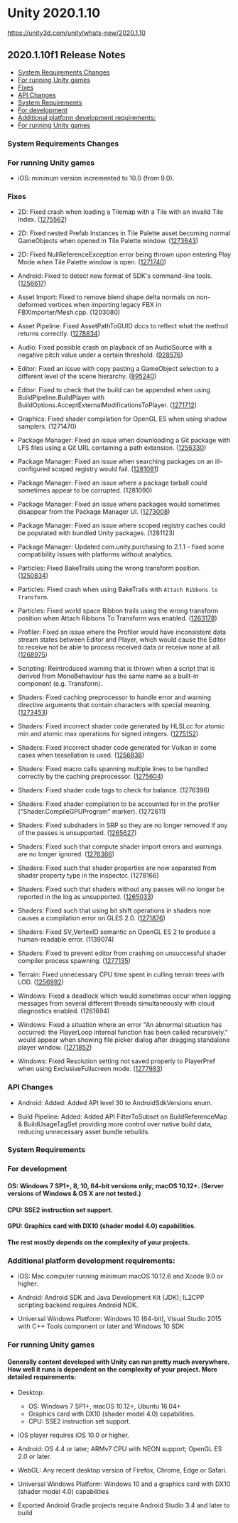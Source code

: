 # Unity 2020.1.10

https://unity3d.com/unity/whats-new/2020.1.10

## 2020.1.10f1 Release Notes

- [System Requirements Changes](#system-requirements-changes)
- [For running Unity games](#for-running-unity-games)
- [Fixes](#fixes)
- [API Changes](#api-changes)
- [System Requirements](#system-requirements)
- [For development](#for-development)
- [Additional platform development requirements:](#additional-platform-development-requirements)
- [For running Unity games](#for-running-unity-games)


### System Requirements Changes

### For running Unity games

*   iOS: minimum version incremented to 10.0 (from 9.0).

### Fixes

*   2D: Fixed crash when loading a Tilemap with a Tile with an invalid Tile Index. ([1275562](https://issuetracker.unity3d.com/issues/crash-on-tilemap-validatealltileassets-when-opening-a-specific-prefab-or-dropping-it-into-the-scene))
    
*   2D: Fixed nested Prefab Instances in Tile Palette asset becoming normal GameObjects when opened in Tile Palette window. ([1273643](https://issuetracker.unity3d.com/issues/2d-tilemap-extras-prefabs-placed-in-tile-palette-become-regular-gameobjects-when-picked))
    
*   2D: Fixed NullReferenceException error being thrown upon entering Play Mode when Tile Palette window is open. ([1271740](https://issuetracker.unity3d.com/issues/error-is-thrown-upon-entering-play-mode-when-tile-palette-window-is-present-and-a-gameobject-with-a-grid-component-is-selected))
    
*   Android: Fixed to detect new format of SDK's command-line tools. ([1256617](https://issuetracker.unity3d.com/issues/unity-is-trying-to-detect-android-sdkmanager-in-a-wrong-path-when-using-sdk-installed-with-android-studio-3-dot-6-1))
    
*   Asset Import: Fixed to remove blend shape delta normals on non-deformed vertices when importing legacy FBX in FBXImporter/Mesh.cpp. (1203080)
    
*   Asset Pipeline: Fixed AssetPathToGUID docs to reflect what the method returns correctly. ([1278834](https://issuetracker.unity3d.com/issues/assetdatabase-dot-assetpathtoguid-returns-a-valid-guid-for-assets-that-were-deleted))
    
*   Audio: Fixed possible crash on playback of an AudioSource with a negative pitch value under a certain threshold. ([928576](https://issuetracker.unity3d.com/issues/unity-crashes-in-play-mode-at-fmod-resampler-linear))
    
*   Editor: Fixed an issue with copy pasting a GameObject selection to a different level of the scene hierarchy. ([895240](https://issuetracker.unity3d.com/issues/copy-slash-pasting-multiple-objects-to-a-different-hierarchy-level-reverses-or-randomizes-their-pasted-order))
    
*   Editor: Fixed to check that the build can be appended when using BuildPipeline.BuildPlayer with BuildOptions.AcceptExternalModificationsToPlayer. ([1271712](https://issuetracker.unity3d.com/issues/ios-xcode-project-uses-libiphone-lib-dot-dylib-instead-libiphone-lib-dot-a-file-when-target-sdk-is-changed-from-simulator-to-device))
    
*   Graphics: Fixed shader compilation for OpenGL ES when using shadow samplers. (1271470)
    
*   Package Manager: Fixed an issue when downloading a Git package with LFS files using a Git URL containing a path extension. ([1256330](https://issuetracker.unity3d.com/issues/package-manager-fails-to-download-lfs-files-from-git-repository-when-the-git-url-contains-a-path-extension))
    
*   Package Manager: Fixed an issue when searching packages on an ill-configured scoped registry would fail. ([1281081](https://issuetracker.unity3d.com/issues/searching-packages-on-an-ill-configured-scoped-registry-targeting-google-unity-api-registry-throws-an-error))
    
*   Package Manager: Fixed an issue where a package tarball could sometimes appear to be corrupted. (1281090)
    
*   Package Manager: Fixed an issue where packages would sometimes disappear from the Package Manager UI. ([1273008](https://issuetracker.unity3d.com/issues/ui-packages-disapear-from-packman-ui-after-downgrade))
    
*   Package Manager: Fixed an issue where scoped registry caches could be populated with bundled Unity packages. (1281123)
    
*   Package Manager: Updated com.unity.purchasing to 2.1.1 - fixed some compatibility issues with platforms without analytics.
    
*   Particles: Fixed BakeTrails using the wrong transform position. ([1250834](https://issuetracker.unity3d.com/issues/particlesystemrenderer-baketrailsmesh-produces-a-trail-mesh-with-additional-tail-vertices-which-lead-to-a-pivot-of-the-object))
    
*   Particles: Fixed crash when using BakeTrails with `Attach Ribbons to Transform`.
    
*   Particles: Fixed world space Ribbon trails using the wrong transform position when Attach Ribbons To Transform was enabled. ([1263178](https://issuetracker.unity3d.com/issues/ribbon-trail-with-attach-ribbons-to-transform-checked-and-simulation-space-property-set-to-world-is-attached-to-00-0-position))
    
*   Profiler: Fixed an issue where the Profiler would have inconsistent data stream states between Editor and Player, which would cause the Editor to receive not be able to process received data or receive none at all. ([1268975](https://issuetracker.unity3d.com/issues/profiler-profiler-doesnt-start-recording-until-the-2nd-recording-attempt-if-recording-is-turned-off-after-first-build))
    
*   Scripting: Reintroduced warning that is thrown when a script that is derived from MonoBehaviour has the same name as a built-in component (e.g. Transform).
    
*   Shaders: Fixed caching preprocessor to handle error and warning directive arguments that contain characters with special meaning. ([1273453](https://issuetracker.unity3d.com/issues/bug-caching-preprocessor-does-not-recognize-or-characters-in-the-number-error-directive))
    
*   Shaders: Fixed incorrect shader code generated by HLSLcc for atomic min and atomic max operations for signed integers. ([1275152](https://issuetracker.unity3d.com/issues/compute-shaders-dont-support-structured-buffers-when-compiled-to-opengl))
    
*   Shaders: Fixed incorrect shader code generated for Vulkan in some cases when tessellation is used. ([1256838](https://issuetracker.unity3d.com/issues/android-testrunner-first-run-of-playmode-tests-fails-for-android))
    
*   Shaders: Fixed macro calls spanning multiple lines to be handled correctly by the caching preprocessor. ([1275604](https://issuetracker.unity3d.com/issues/shader-compiler-stopped-being-able-to-expand-statements-in-macro-arguments-in-unity-2020-dot-2))
    
*   Shaders: Fixed shader code tags to check for balance. (1276396)
    
*   Shaders: Fixed shader compilation to be accounted for in the profiler ("Shader.CompileGPUProgram" marker). (1272611)
    
*   Shaders: Fixed subshaders in SRP so they are no longer removed if any of the passes is unsupported. ([1265627](https://issuetracker.unity3d.com/issues/objects-are-not-renderer-when-an-unsued-pass-in-a-shader-is-excluded-from-the-used-graphics-api))
    
*   Shaders: Fixed such that compute shader import errors and warnings are no longer ignored. ([1276366](https://issuetracker.unity3d.com/issues/shaders-compute-shader-preprocessor-warnings-and-errors-dont-get-forwarded-to-the-console-window))
    
*   Shaders: Fixed such that shader properties are now separated from shader property type in the inspector. (1278166)
    
*   Shaders: Fixed such that shaders without any passes will no longer be reported in the log as unsupported. ([1265033](https://issuetracker.unity3d.com/issues/urp-error-appears-in-player-dot-log-when-cast-shadows-option-is-disabled-in-pipeline-asset))
    
*   Shaders: Fixed such that using bit shift operations in shaders now causes a compilation error on GLES 2.0. ([1271876](https://issuetracker.unity3d.com/issues/gles-2-shader-compiler-produces-calls-to-the-bitfield-functions-that-are-only-available-on-gles3-dot-1))
    
*   Shaders: Fixed SV\_VertexID semantic on OpenGL ES 2 to produce a human-readable error. (1139074)
    
*   Shaders: Fixed to prevent editor from crashing on unsuccessful shader compiler process spawning. ([1277135](https://issuetracker.unity3d.com/issues/editor-crashes-at-compurte-shader-importing-if-shader-compiler-spawning-fails))
    
*   Terrain: Fixed unnecessary CPU time spent in culling terrain trees with LOD. ([1256992](https://issuetracker.unity3d.com/issues/terrain-trees-are-not-being-culled-by-the-cameras-view-transform-therefore-having-the-same-lower-performance))
    
*   Windows: Fixed a deadlock which would sometimes occur when logging messages from several different threads simultaneously with cloud diagnostics enabled. (1261694)
    
*   Windows: Fixed a situation where an error "An abnormal situation has occurred: the PlayerLoop internal function has been called recursively." would appear when showing file picker dialog after dragging standalone player window. ([1271852](https://issuetracker.unity3d.com/issues/standalone-player-with-vsync-off-and-limited-frame-rate-crashes-when-file-browser-is-called-after-moving-the-window))
    
*   Windows: Fixed Resolution setting not saved properly to PlayerPref when using ExclusiveFullscreen mode. ([1277983](https://issuetracker.unity3d.com/issues/resolution-isnt-saved-and-changes-to-monitor-resolution-when-opening-player-with-exclusivefullscreen))
    

### API Changes

*   Android: Added: Added API level 30 to AndroidSdkVersions enum.
    
*   Build Pipeline: Added: Added API FilterToSubset on BuildReferenceMap & BuildUsageTagSet providing more control over native build data, reducing unnecessary asset bundle rebuilds.
    

### System Requirements

### For development

#### OS: Windows 7 SP1+, 8, 10, 64-bit versions only; macOS 10.12+. (Server versions of Windows & OS X are not tested.)

#### CPU: SSE2 instruction set support.

#### GPU: Graphics card with DX10 (shader model 4.0) capabilities.

#### The rest mostly depends on the complexity of your projects.

### Additional platform development requirements:

*   iOS: Mac computer running minimum macOS 10.12.6 and Xcode 9.0 or higher.
    
*   Android: Android SDK and Java Development Kit (JDK); IL2CPP scripting backend requires Android NDK.
    
*   Universal Windows Platform: Windows 10 (64-bit), Visual Studio 2015 with C++ Tools component or later and Windows 10 SDK
    

### For running Unity games

#### Generally content developed with Unity can run pretty much everywhere. How well it runs is dependent on the complexity of your project. More detailed requirements:

*   Desktop:
    
    *   OS: Windows 7 SP1+, macOS 10.12+, Ubuntu 16.04+
    *   Graphics card with DX10 (shader model 4.0) capabilities.
    *   CPU: SSE2 instruction set support.
*   iOS player requires iOS 10.0 or higher.
    
*   Android: OS 4.4 or later; ARMv7 CPU with NEON support; OpenGL ES 2.0 or later.
    
*   WebGL: Any recent desktop version of Firefox, Chrome, Edge or Safari.
    
*   Universal Windows Platform: Windows 10 and a graphics card with DX10 (shader model 4.0) capabilities
    
*   Exported Android Gradle projects require Android Studio 3.4 and later to build
